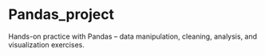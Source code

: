 # Pandas_project
Hands-on practice with Pandas – data manipulation, cleaning, analysis, and visualization exercises.
